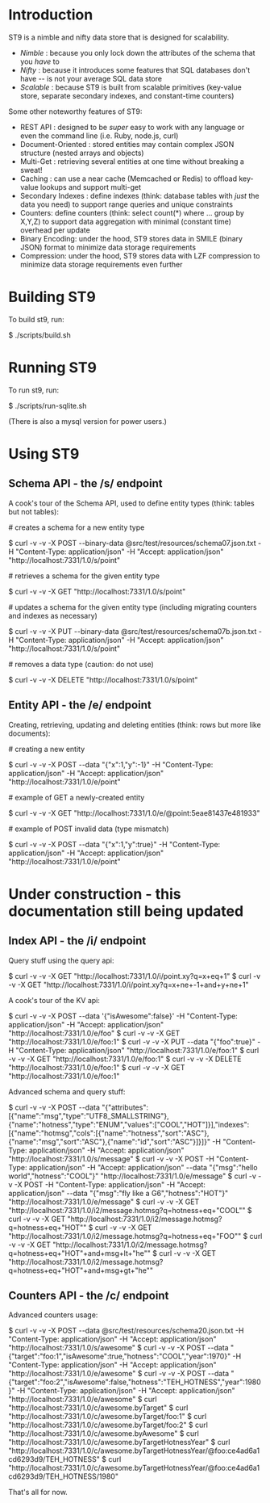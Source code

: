 # Introduction

ST9 is a nimble and nifty data store that is designed for scalability.

* _Nimble_ : because you only lock down the attributes of the schema that you *have* to
* _Nifty_ : because it introduces some features that SQL databases don't have -- is not your average SQL data store
* _Scalable_ : because ST9 is built from scalable primitives (key-value store, separate secondary indexes, and constant-time counters)

Some other noteworthy features of ST9:

* REST API : designed to be *super* easy to work with any language or even the command line (i.e. Ruby, node.js, curl)
* Document-Oriented : stored entities may contain complex JSON structure (nested arrays and objects)
* Multi-Get : retrieving several entities at one time without breaking a sweat!
* Caching : can use a near cache (Memcached or Redis) to offload key-value lookups and support multi-get
* Secondary Indexes : define indexes (think: database tables with _just_ the data you need) to support range queries and unique constraints
* Counters: define counters (think: select count(*) where ... group by X,Y,Z) to support data aggregation with minimal (constant time) overhead per update
* Binary Encoding: under the hood, ST9 stores data in SMILE (binary JSON) format to minimize data storage requirements
* Compression: under the hood, ST9 stores data with LZF compression to minimize data storage requirements even further


# Building ST9

To build st9, run:

$ ./scripts/build.sh


# Running ST9

To run st9, run:

$ ./scripts/run-sqlite.sh

(There is also a mysql version for power users.)


# Using ST9


## Schema API - the /s/ endpoint

A cook's tour of the Schema API, used to define entity types (think: tables but not tables):

\# creates a schema for a new entity type

$ curl -v -v -X POST --binary-data @src/test/resources/schema07.json.txt -H "Content-Type: application/json" -H "Accept: application/json" "http://localhost:7331/1.0/s/point"

\# retrieves a schema for the given entity type

$ curl -v -v -X GET "http://localhost:7331/1.0/s/point"

\# updates a schema for the given entity type (including migrating counters and indexes as necessary)

$ curl -v -v -X PUT --binary-data @src/test/resources/schema07b.json.txt -H "Content-Type: application/json" -H "Accept: application/json" "http://localhost:7331/1.0/s/point"

\# removes a data type (caution: do not use)

$ curl -v -v -X DELETE "http://localhost:7331/1.0/s/point"


## Entity API - the /e/ endpoint

Creating, retrieving, updating and deleting entities (think: rows but more like documents):

\# creating a new entity

$ curl -v -v -X POST --data "{\"x\":1,\"y\":-1}" -H "Content-Type: application/json" -H "Accept: application/json" "http://localhost:7331/1.0/e/point"

\# example of GET a newly-created entity

$ curl -v -v -X GET "http://localhost:7331/1.0/e/@point:5eae81437e481933"

\# example of POST invalid data (type mismatch)

$ curl -v -v -X POST --data "{\"x\":1,\"y\":true}" -H "Content-Type: application/json" -H "Accept: application/json" "http://localhost:7331/1.0/e/point"


# Under construction - this documentation still being updated

## Index API - the /i/ endpoint

Query stuff using the query api:

$ curl -v -v -X GET "http://localhost:7331/1.0/i/point.xy?q=x+eq+1"
$ curl -v -v -X GET "http://localhost:7331/1.0/i/point.xy?q=x+ne+-1+and+y+ne+1"

A cook's tour of the KV api:

$ curl -v -v -X POST --data '{"isAwesome":false}' -H "Content-Type: application/json" -H "Accept: application/json" "http://localhost:7331/1.0/e/foo" 
$ curl -v -v -X GET "http://localhost:7331/1.0/e/foo:1"
$ curl -v -v -X PUT --data "{\"foo\":true}" -H "Content-Type: application/json" "http://localhost:7331/1.0/e/foo:1"
$ curl -v -v -X GET "http://localhost:7331/1.0/e/foo:1"
$ curl -v -v -X DELETE "http://localhost:7331/1.0/e/foo:1"
$ curl -v -v -X GET "http://localhost:7331/1.0/e/foo:1"

Advanced schema and query stuff:

$ curl -v -v -X POST --data "{\"attributes\":[{\"name\":\"msg\",\"type\":\"UTF8_SMALLSTRING\"},{\"name\":\"hotness\",\"type\":\"ENUM\",\"values\":[\"COOL\",\"HOT\"]}],\"indexes\":[{\"name\":\"hotmsg\",\"cols\":[{\"name\":\"hotness\",\"sort\":\"ASC\"},{\"name\":\"msg\",\"sort\":\"ASC\"},{\"name\":\"id\",\"sort\":\"ASC\"}]}]}" -H "Content-Type: application/json" -H "Accept: application/json" "http://localhost:7331/1.0/s/message"
$ curl -v -v -X POST -H "Content-Type: application/json" -H "Accept: application/json" --data "{\"msg\":\"hello world\",\"hotness\":\"COOL\"}" "http://localhost:7331/1.0/e/message"
$ curl -v -v -X POST -H "Content-Type: application/json" -H "Accept: application/json" --data "{\"msg\":\"fly like a G6\",\"hotness\":\"HOT\"}" "http://localhost:7331/1.0/e/message"
$ curl -v -v -X GET "http://localhost:7331/1.0/i2/message.hotmsg?q=hotness+eq+\"COOL\""
$ curl -v -v -X GET "http://localhost:7331/1.0/i2/message.hotmsg?q=hotness+eq+\"HOT\""
$ curl -v -v -X GET "http://localhost:7331/1.0/i2/message.hotmsg?q=hotness+eq+\"FOO\""
$ curl -v -v -X GET "http://localhost:7331/1.0/i2/message.hotmsg?q=hotness+eq+\"HOT\"+and+msg+lt+\"he\""
$ curl -v -v -X GET "http://localhost:7331/1.0/i2/message.hotmsg?q=hotness+eq+\"HOT\"+and+msg+gt+\"he\""

## Counters API - the /c/ endpoint

Advanced counters usage:

$ curl -v -v -X POST --data @src/test/resources/schema20.json.txt -H "Content-Type: application/json" -H "Accept: application/json" "http://localhost:7331/1.0/s/awesome"
$ curl -v -v -X POST --data "{\"target\":\"foo:1\",\"isAwesome\":true,\"hotness\":\"COOL\",\"year\":1970}" -H "Content-Type: application/json" -H "Accept: application/json" "http://localhost:7331/1.0/e/awesome"
$ curl -v -v -X POST --data "{\"target\":\"foo:2\",\"isAwesome\":false,\"hotness\":\"TEH_HOTNESS\",\"year\":1980}" -H "Content-Type: application/json" -H "Accept: application/json" "http://localhost:7331/1.0/e/awesome" 
$ curl "http://localhost:7331/1.0/c/awesome.byTarget"
$ curl "http://localhost:7331/1.0/c/awesome.byTarget/foo:1"
$ curl "http://localhost:7331/1.0/c/awesome.byTarget/foo:2"
$ curl "http://localhost:7331/1.0/c/awesome.byAwesome"
$ curl "http://localhost:7331/1.0/c/awesome.byTargetHotnessYear"
$ curl "http://localhost:7331/1.0/c/awesome.byTargetHotnessYear/@foo:ce4ad6a1cd6293d9/TEH_HOTNESS"
$ curl "http://localhost:7331/1.0/c/awesome.byTargetHotnessYear/@foo:ce4ad6a1cd6293d9/TEH_HOTNESS/1980"

That's all for now.

